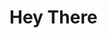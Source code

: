 <!-- - 👋 Hi, I’m @dipenkumarnayak
- 👀 I’m interested in software technology.
- 🌱 I’m currently learning HTML.
- 💞️ I’m looking to collaborate on app dvlopment.
- 📫 You can reach me through my gmail dipenkumarnayak@gmail.com
 -->
<!---
dipenkumarnayak/dipenkumarnayak is a ✨ special ✨ repository because its `README.md` (this file) appears on your GitHub profile.
You can click the Preview link to take a look at your changes.
--->
<h1> Hey There </h1>
